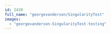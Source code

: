 ```yaml
---
id: 2420
full_name: "georgevanderson/SingularityTest"
images: 
  - "georgevanderson-SingularityTest-testing"
---
```

